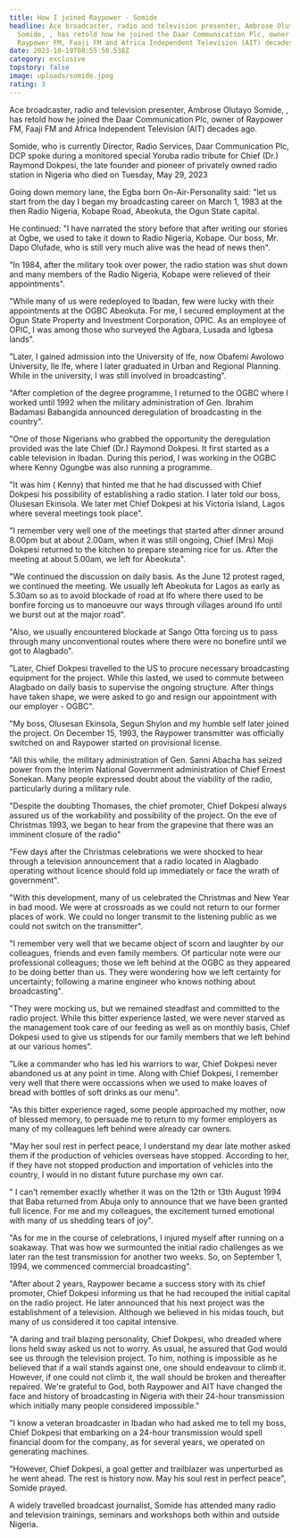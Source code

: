 ```yaml
---
title: How I joined Raypower - Somide
headline: Ace broadcaster, radio and television presenter, Ambrose Olutayo
  Somide, , has retold how he joined the Daar Communication Plc, owner of
  Raypower FM, Faaji FM and Africa Independent Television (AIT) decades ago.
date: 2023-10-19T08:55:50.538Z
category: exclusive
topstory: false
image: uploads/somide.jpeg
rating: 3
---
```

Ace broadcaster, radio and television presenter, Ambrose Olutayo Somide, , has retold how he joined the Daar Communication Plc, owner of Raypower FM, Faaji FM and Africa Independent Television (AIT) decades ago.



Somide, who is currently Director,  Radio Services, Daar Communication Plc, DCP  spoke during a monitored special Yoruba radio tribute for Chief (Dr.) Raymond Dokpesi, the late founder and pioneer of privately owned radio station in Nigeria who died on Tuesday, May 29, 2023

 

Going down memory lane, the Egba born On-Air-Personality said: "let us start from the day I began my broadcasting career on March 1, 1983 at the then Radio Nigeria,  Kobape Road, Abeokuta, the Ogun State capital.



He continued: "I have narrated the story before that after writing our stories at Ogbe, we used to take it down to Radio Nigeria, Kobape. Our boss, Mr. Dapo Olufade, who is still very much alive was the head of news then".



"In 1984, after the military took over power, the radio station was shut down and many members of the Radio Nigeria, Kobape were relieved of their appointments".



"While many of us were redeployed to Ibadan, few were lucky with their appointments at the OGBC Abeokuta. For me, I secured employment at the Ogun State Property and Investment Corporation, OPIC. As an employee of OPIC, I was among those who surveyed the Agbara, Lusada and Igbesa lands".



"Later, I gained admission into the University of Ife, now Obafemi Awolowo University,  Ile Ife,  where I later graduated in Urban and Regional Planning. While in the university, I was still involved in broadcasting".



"After completion of the degree programme, I returned to the OGBC where I worked until 1992 when the military administration of Gen. Ibrahim Badamasi Babangida announced deregulation of broadcasting in the country".



"One of those Nigerians who grabbed the opportunity the deregulation provided was the late Chief (Dr.) Raymond Dokpesi. It first started as a cable  television in Ibadan. During this period, I was working in the OGBC where Kenny Ogungbe was also running a programme.



"It was  him ( Kenny) that hinted me that he had discussed with Chief Dokpesi his possibility of establishing a radio station. I later told our boss, Olusesan Ekinsola. We later met Chief Dokpesi at his Victoria Island, Lagos where several meetings took place".



"I remember very well one of the meetings that started after dinner around 8.00pm but at about 2.00am, when it was still ongoing, Chief (Mrs) Moji Dokpesi returned to the kitchen to prepare steaming rice for us. After the meeting at about 5.00am, we left for Abeokuta".



"We continued the discussion on daily basis. As the June 12 protest raged, we continued the meeting. We usually left Abeokuta for Lagos as early as 5.30am so as to avoid blockade of road at Ifo where there used to be bonfire forcing us to manoeuvre our ways through viĺlages around Ifo until we burst out at the major road".



"Also, we usually encountered blockade at Sango Otta forcing us to pass through many unconventional routes where there were no bonefire until we got to Alagbado".



"Later, Chief Dokpesi travelled to the US to procure necessary broadcasting equipment for the project. While this lasted, we used to commute between Alagbado on daily basis to supervise the ongoing struçture. After things have taken shape, we were asked to go and resign our appointment with our employer - OGBC".



"My boss, Olusesan Ekinsola, Segun Shylon and my humble self later joined the project. On December 15, 1993, the Raypower transmitter was officially switched on and Raypower started on provisional license.



"All this while, the military administration of Gen. Sanni Abacha has seized power from the Interim National Government  administration of Chief Ernest Sonekan. Many people expressed doubt about the viability of the radio, particularly during a military rule.



"Despite the doubting Thomases, the chief promoter,  Chief Dokpesi always assured us of the workability and possibility of the project. On the eve of Christmas 1993, we began to hear  from the grapevine that there was an imminent closure of the radio"



"Few days after the Christmas celebrations we were shocked to hear through a television announcement that a radio located in Alagbado operating without licence should fold up immediately or face the wrath of government".



"With this development, many of us celebrated the Christmas and New Year in bad mood. We were at crossroads as we could not return to our former places of work. We could no longer transmit to the listening public as we could not switch on the transmitter".



"I remember very well that we became object of scorn and laughter by our colleagues, friends and even family members. Of particular note were our professional colleagues; those we left behind at the OGBC as they appeared to be doing better than us. They were wondering how we left certainty for uncertainty; following a marine engineer who knows nothing about broadcasting".



"They were mocking us, but we remained steadfast and committed  to the radio project.  While this bitter experience lasted, we were never starved as the management took care of our feeding as well as on monthly basis, Chief Dokpesi  used to give us stipends for our family members that we left behind at our various homes".



"Like a commander who has led his warriors to war, Chief Dokpesi never abandoned us at any point in time.  Along with Chief Dokpesi, I remember very well that there were occassions when we used to make loaves of bread with bottles of soft drinks as our menu".



"As this bitter experience raged, some people approached my mother, now of blessed memory, to persuade me to return to my former employers as many of my colleagues left behind were already car owners. 



"May her soul rest in perfect peace, I understand my dear late mother asked them if the production of vehicles overseas have stopped. According to her, if they have not stopped production and importation of vehicles into the country, I would in no distant  future purchase my own car.



" I can't remember exactly whether it was on the 12th or 13th August 1994 that Baba returned from Abuja only to announce that we have been granted full licence. For me and my colleagues, the excitement turned emotional with many of us shedding tears of joy".



"As for me in the course of celebrations, I injured myself after running on a soakaway. That was how we surmounted the initial radio challenges as we later ran the test transmission for another two weeks. So, on September 1, 1994, we commenced commercial broadcasting".



"After about 2 years, Raypower became a success story with its chief promoter, Chief Dokpesi informing us that he had recouped the initial capital on the radio project. He later announced that his next project was the establishment of a television. Although we believed in his midas touch, but many of us considered it too capital intensive. 



"A daring and trail blazing personality, Chief Dokpesi, who dreaded where lions held sway asked us not to worry. As usual, he assured that God would see us through the television project. To him, nothing is impossible as he believed that if a wall stands against one, one should endeavour to climb it. However, if one could not climb it, the wall should be broken and thereafter repaired. We're grateful to God, both Raypower and AIT have changed the face and history of broadcasting in Nigeria with their 24-hour transmission which initially many people considered impossible."



"I know a veteran broadcaster in Ibadan who had asked me to tell my boss, Chief Dokpesi that embarking on a 24-hour transmission would spell financial doom for the company, as for several years, we operated on generating machines.



"However, Chief Dokpesi, a goal getter and trailblazer  was unperturbed as he went ahead. The rest is history now. May his soul rest in perfect peace", Somide prayed.



A widely travelled broadcast journalist, Somide has attended many radio and television trainings, seminars and workshops  both within and outside Nigeria.